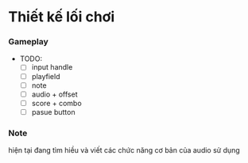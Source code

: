 # Thiết kế lối chơi
### Gameplay
- TODO: 
	- [ ] input handle 
	- [ ] playfield
	- [ ] note
	- [ ] audio + offset
	- [ ] score + combo
	- [ ] pasue button

### Note
hiện tại đang tìm hiều và viết các chức năng cơ bản của audio sử dụng 
